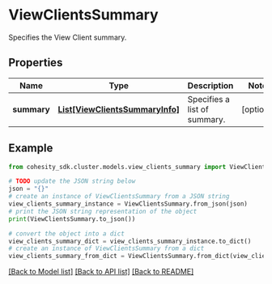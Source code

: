 # ViewClientsSummary

Specifies the View Client summary.

## Properties

Name | Type | Description | Notes
------------ | ------------- | ------------- | -------------
**summary** | [**List[ViewClientsSummaryInfo]**](ViewClientsSummaryInfo.md) | Specifies a list of summary. | [optional] 

## Example

```python
from cohesity_sdk.cluster.models.view_clients_summary import ViewClientsSummary

# TODO update the JSON string below
json = "{}"
# create an instance of ViewClientsSummary from a JSON string
view_clients_summary_instance = ViewClientsSummary.from_json(json)
# print the JSON string representation of the object
print(ViewClientsSummary.to_json())

# convert the object into a dict
view_clients_summary_dict = view_clients_summary_instance.to_dict()
# create an instance of ViewClientsSummary from a dict
view_clients_summary_from_dict = ViewClientsSummary.from_dict(view_clients_summary_dict)
```
[[Back to Model list]](../README.md#documentation-for-models) [[Back to API list]](../README.md#documentation-for-api-endpoints) [[Back to README]](../README.md)


